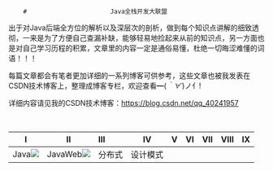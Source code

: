         #                       Java全栈开发大联盟                  

​           出于对Java后端全方位的解析以及深层次的剖析，做到每个知识点讲解的细致透彻，一来是为了方便自己查漏补缺，能够轻易地捡起来从前的知识点，另一方面也是对自己学习历程的积累，文章里的内容一定是通俗易懂，杜绝一切晦涩难懂的词语！！！

每篇文章都会有笔者更加详细的一系列博客可供参考，这些文章也被我发表在CSDN技术博客上，整理成博客专栏，欢迎查看━(*｀∀´*)ノ亻!

详细内容请见我的CSDN技术博客：<https://blog.csdn.net/qq_40241957>

​                    

  

|                        Ⅰ                         |                  Ⅱ                  | Ⅲ      | Ⅳ        | Ⅴ    | Ⅵ    | Ⅶ    | Ⅷ    | Ⅸ    |
| :----------------------------------------------: | :---------------------------------: | :----- | -------- | ---- | ---- | ---- | ---- | ---- |
| Java![](D:\alliance\FU~KH807[XOFO}_~I6W6YIQ.png) | JavaWeb![](D:\alliance\javaweb.png) | 分布式 | 设计模式 |      |      |      |      |      |
